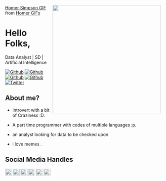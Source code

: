 
<img align="right" width="350" height="350" src="https://tenor.com/view/homer-simpson-computer-operator-error-gif-11140134">
<div class="tenor-gif-embed" data-postid="11140134" data-share-method="host" data-width="100%" data-aspect-ratio="1.3387096774193548"><a href="https://tenor.com/view/homer-simpson-computer-operator-error-gif-11140134">Homer Simpson GIF</a> from <a href="https://tenor.com/search/homer-gifs">Homer GIFs</a></div><script type="text/javascript" async src="https://tenor.com/embed.js"></script>


# Hello Folks,

Data Analyst | SD | Artificial Intelligence

[![Github](https://img.shields.io/github/followers/adarshsingh1809?style=social)](https://github.com/adarshsingh1809)
[![Github](https://img.shields.io/github/last-commit/adarshsingh1809/adarshsingh1809)](https://github.com/adarshsingh1809/adarshsingh1809)
[![Github](https://img.shields.io/github/stars/adarshsingh1809/adarshsingh1809?style=social)](https://github.com/adarshsingh1809/adarshsingh1809)
[![Github](https://img.shields.io/github/watchers/adarshsingh1809/adarshsingh1809?style=social)](https://github.com/adarshsingh1809/adarshsingh1809)
[![Twitter](https://img.shields.io/twitter/url?style=social&url=https%3A%2F%2Ftwitter.com%2Fdamiarc_dev)](https://twitter.com/AdarshSingh1809/)


## About me?

- Introvert with a bit of Craziness :D.

- A part time programmer with codes of multiple languages :p.

- an analyst looking for data to be checked upon.

- i love memes .


## Social Media Handles

<a href="https://twitter.com/AdarshSingh1809/">
  <img align="left" alt="damianrincondrc" width="22px" src="https://img.icons8.com/fluent/48/000000/twitter.png"/>
</a>
<a href="https://www.linkedin.com/in/adarsh-singh-0647b0148/">
  <img align="left" alt="Linkdein" width="22px" src="https://cdn.jsdelivr.net/npm/simple-icons@v3/icons/linkedin.svg" />
</a>

<a href="https://www.instagram.com/adarsh.singh18/">
  <img align="left" alt="Instagram" width="22px" src="https://img.icons8.com/nolan/64/instagram-new.png"/>
</a>
<a href="mailto:adarshkr.singh789@gmail.com">
  <img align="left" alt="Gmail" width="22px" src="https://img.icons8.com/fluent/48/000000/gmail.png"/>
</a>
<a href="https://www.facebook.com/profile.php?id=100006200019246">
  <img align="left" alt="Facebook" width="22px" src="https://img.icons8.com/android/24/000000/facebook.png"/>
</a>

<a href="https://www.youtube.com/channel/UCTh7YprENIibVkB2GIDed8A?view_as=subscriber">
  <img align="left" alt="Youtube" width="22px" src="https://img.icons8.com/fluent/48/000000/youtube-play.png"/>
</a>


